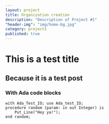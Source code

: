```yaml
---
layout: project
title: Organization creation
description: "Description of Project #1"
"header-img": "img/home-bg.jpg"
category: project1
published: true
---
```


# This is a test title
## Because it is a test post
### With Ada code blocks
```
with Ada_Test_IO; use Ada_test_IO;
procedure random (param: in out Integer) is
	Put_Line("Hey ya!");
end random;
```



